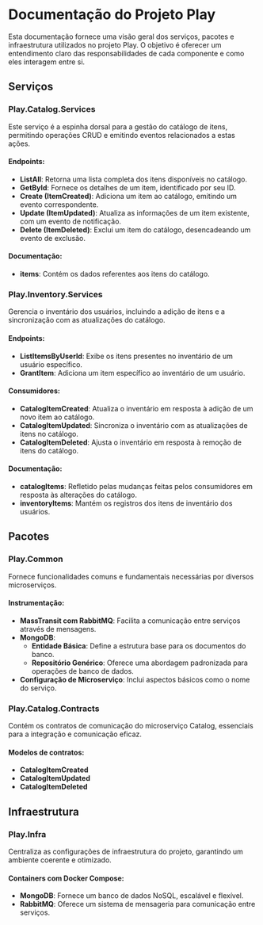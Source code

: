 # Documentação do Projeto Play

Esta documentação fornece uma visão geral dos serviços, pacotes e infraestrutura utilizados no projeto Play. O objetivo é oferecer um entendimento claro das responsabilidades de cada componente e como eles interagem entre si.

## Serviços

### Play.Catalog.Services

Este serviço é a espinha dorsal para a gestão do catálogo de itens, permitindo operações CRUD e emitindo eventos relacionados a estas ações.

#### Endpoints:

- **ListAll**: Retorna uma lista completa dos itens disponíveis no catálogo.
- **GetById**: Fornece os detalhes de um item, identificado por seu ID.
- **Create (ItemCreated)**: Adiciona um item ao catálogo, emitindo um evento correspondente.
- **Update (ItemUpdated)**: Atualiza as informações de um item existente, com um evento de notificação.
- **Delete (ItemDeleted)**: Exclui um item do catálogo, desencadeando um evento de exclusão.

#### Documentação:

- **items**: Contém os dados referentes aos itens do catálogo.

### Play.Inventory.Services

Gerencia o inventário dos usuários, incluindo a adição de itens e a sincronização com as atualizações do catálogo.

#### Endpoints:

- **ListItemsByUserId**: Exibe os itens presentes no inventário de um usuário específico.
- **GrantItem**: Adiciona um item específico ao inventário de um usuário.

#### Consumidores:

- **CatalogItemCreated**: Atualiza o inventário em resposta à adição de um novo item ao catálogo.
- **CatalogItemUpdated**: Sincroniza o inventário com as atualizações de itens no catálogo.
- **CatalogItemDeleted**: Ajusta o inventário em resposta à remoção de itens do catálogo.

#### Documentação:

- **catalogItems**: Refletido pelas mudanças feitas pelos consumidores em resposta às alterações do catálogo.
- **inventoryItems**: Mantém os registros dos itens de inventário dos usuários.

## Pacotes

### Play.Common

Fornece funcionalidades comuns e fundamentais necessárias por diversos microserviços.

#### Instrumentação:

- **MassTransit com RabbitMQ**: Facilita a comunicação entre serviços através de mensagens.
- **MongoDB**:
    - **Entidade Básica**: Define a estrutura base para os documentos do banco.
    - **Repositório Genérico**: Oferece uma abordagem padronizada para operações de banco de dados.
- **Configuração de Microserviço**: Inclui aspectos básicos como o nome do serviço.

### Play.Catalog.Contracts

Contém os contratos de comunicação do microserviço Catalog, essenciais para a integração e comunicação eficaz.

#### Modelos de contratos:

- **CatalogItemCreated**
- **CatalogItemUpdated**
- **CatalogItemDeleted**

## Infraestrutura

### Play.Infra

Centraliza as configurações de infraestrutura do projeto, garantindo um ambiente coerente e otimizado.

#### Containers com Docker Compose:

- **MongoDB**: Fornece um banco de dados NoSQL, escalável e flexível.
- **RabbitMQ**: Oferece um sistema de mensageria para comunicação entre serviços.